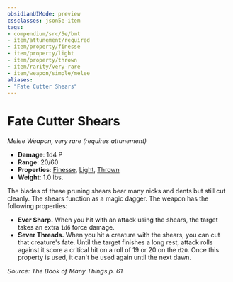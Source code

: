```yaml
---
obsidianUIMode: preview
cssclasses: json5e-item
tags:
- compendium/src/5e/bmt
- item/attunement/required
- item/property/finesse
- item/property/light
- item/property/thrown
- item/rarity/very-rare
- item/weapon/simple/melee
aliases: 
- "Fate Cutter Shears"
---
```

# Fate Cutter Shears
*Melee Weapon, very rare (requires attunement)*  

- **Damage**: 1d4 P
- **Range**: 20/60
- **Properties**: [Finesse](z_compendium/rules/item-properties.md#Finesse), [Light](z_compendium/rules/item-properties.md#Light), [Thrown](z_compendium/rules/item-properties.md#Thrown)
- **Weight**: 1.0 lbs.

The blades of these pruning shears bear many nicks and dents but still cut cleanly. The shears function as a magic dagger. The weapon has the following properties:

- **Ever Sharp.** When you hit with an attack using the shears, the target takes an extra `1d6` force damage.  
- **Sever Threads.** When you hit a creature with the shears, you can cut that creature's fate. Until the target finishes a long rest, attack rolls against it score a critical hit on a roll of 19 or 20 on the `d20`. Once this property is used, it can't be used again until the next dawn.  

*Source: The Book of Many Things p. 61*